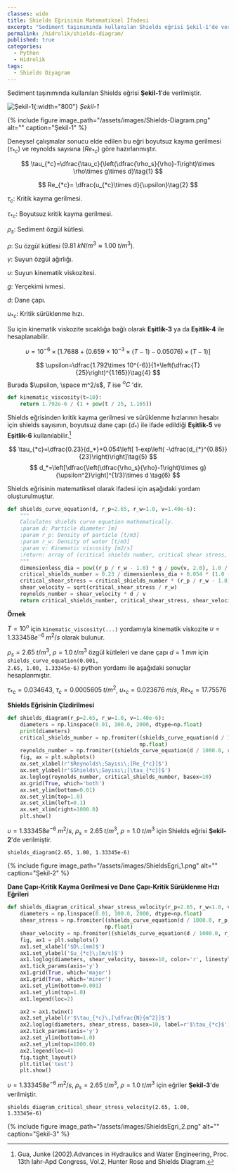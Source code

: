 ```yaml
---
classes: wide
title: Shields Eğrisinin Matematiksel İfadesi
excerpt: "Sediment taşınımında kullanılan Shields eğrisi Şekil-1'de verilmiştir.Deneysel çalışmalar sonucu elde edilen bu eğri boyutsuz kayma gerilmesi ve reynolds sayısı için hazırlanmıştır."
permalink: /hidrolik/shields-diagram/
published: true
categories:
  - Python
  - Hidrolik
tags:
  - Shields Diyagram
---
```

Sediment taşınımında kullanılan Shields eğrisi **Şekil-1**'de verilmiştir.

![Şekil-1](https://eykaraduman.github.io/assets/images/Shields-Diagram.png "Şekil-1"){:width="800"}
*Şekil-1*


{% include figure image_path="/assets/images/Shields-Diagram.png" alt="" caption="Şekil-1" %}

Deneysel çalışmalar sonucu elde edilen bu eğri boyutsuz kayma gerilmesi ($\tau_{\ast c}$) ve reynolds sayısına ($Re_{\ast c}$) göre hazırlanmıştır.

$$
\tau_{*c}=\dfrac{\tau_c}{\left(\dfrac{\rho_s}{\rho}-1\right)\times \rho\times g\times d}\tag{1}
$$

$$
Re_{*c}= \dfrac{u_{*c}\times d}{\upsilon}\tag{2}
$$

$\tau_c:$ Kritik kayma gerilmesi.

$\tau_{*c}:$ Boyutsuz kritik kayma gerilmesi.

$\rho_s:$ Sediment özgül kütlesi.

$\rho:$ Su özgül kütlesi $(9.81\;kN/m^3 \approx 1.00\;t/m^3$).

$\gamma:$ Suyun özgül ağırlığı.

$\upsilon:$ Suyun kinematik viskozitesi.

$g:$ Yerçekimi ivmesi.

$d:$ Dane çapı.

$u_{*c}:$ Kritik sürüklenme hızı.

Su için kinematik viskozite sıcaklığa bağlı olarak **Eşitlik-3** ya da **Eşitlik-4** ile hesaplanabilir.

$$
\upsilon=10^{-6}\times[1.7688+(0.659\times 10^{-3}\times (T-1)-0.05076)\times (T-1)]\tag{3}
$$

$$
\upsilon=\dfrac{1.792\times 10^{-6}}{1+\left(\dfrac{T}{25}\right)^{1.165}}\tag{4}
$$
Burada $\upsilon, \space m^2/s$,  $T$ ise $^oC$ 'dir.

```python
def kinematic_viscosity(t=10):
    return 1.792e-6 / (1 + pow(t / 25, 1.165))
```

Shields eğrisinden kritik kayma gerilmesi ve sürüklenme hızlarının hesabı için shields sayısının, boyutsuz dane çapı $(d_*$) ile ifade edildiği **Eşitlik-5** ve **Eşitlik-6** kullanılabilir.[^1]

$$
\tau_{*c}=\dfrac{0.23}{d_*}+0.054\left[ 1-exp\left( -\dfrac{d_{*}^{0.85}}{23}\right)\right]\tag{5}
$$
$$
d_*=\left[\dfrac{\left(\dfrac{\rho_s}{\rho}-1\right)\times g}{\upsilon^2}\right]^{1/3}\times d \tag{6}
$$

Shields eğrisinin matematiksel olarak ifadesi için aşağıdaki yordam oluşturulmuştur.

```python
def shields_curve_equation(d, r_p=2.65, r_w=1.0, v=1.40e-6):
    """
    Calculates shields curve equation mathematically.
    :param d: Particle diameter [m]
    :param r_p: Density of particle [t/m3]
    :param r_w: Density of water [t/m3]
    :param v: Kinematic viscosity [m2/s]
    :return: array of (critical shields number, critical shear stress, shear velocity, reynolds number)
    """
    dimensionless_dia = pow((r_p / r_w - 1.0) * g / pow(v, 2.0), 1.0 / 3.0) * d
    critical_shields_number = 0.23 / dimensionless_dia + 0.054 * (1.0 - exp(-pow(dimensionless_dia, 0.85) / 23.0))
    critical_shear_stress = critical_shields_number * (r_p / r_w - 1.0) * g * r_w * d
    shear_velocity = sqrt(critical_shear_stress / r_w)
    reynolds_number = shear_velocity * d / v
    return critical_shields_number, critical_shear_stress, shear_velocity, reynolds_number
```

**Örnek**

$T=10^o$ için `kinematic_viscosity(...)` yordamıyla kinematik viskozite $\upsilon= 1.333458e^{-6}\;m^2/s$ olarak bulunur. 

$\rho_s=2.65\;t/m^3$, $\rho=1.0\;t/m^3$ özgül kütleleri ve dane çapı $d=1\;mm$ için <code class="EnlighterJSRAW" data-enlighter-language="generic">shields_curve_equation(0.001, 2.65, 1.00, 1.33345e-6)</code> python yordamı ile aşağıdaki sonuçlar hesaplanmıştır.

$\tau_{\ast c}=0.034643$, $\tau_{c}=0.0005605\;t/m^2$, $u_{\ast c}=0.023676\;m/s$, $Re_{\ast c}=17.75576$

**Shields Eğrisinin Çizdirilmesi**

```python
def shields_diagram(r_p=2.65, r_w=1.0, v=1.40e-6):
    diameters = np.linspace(0.01, 100.0, 2000, dtype=np.float)
    print(diameters)
    critical_shields_number = np.fromiter((shields_curve_equation(d / 1000.0, r_p, r_w, v)[0] for d in diameters),
                                          np.float)
    reynolds_number = np.fromiter((shields_curve_equation(d / 1000.0, r_p, r_w, v)[3] for d in diameters), np.float)
    fig, ax = plt.subplots()
    ax.set_xlabel(r'$Reynolds\;Sayısı\;[Re_{*c}]$')
    ax.set_ylabel(r'$Shields\;Sayısı\;[\tau_{*c}]$')
    ax.loglog(reynolds_number, critical_shields_number, basex=10)
    ax.grid(True, which='both')
    ax.set_ylim(bottom=0.01)
    ax.set_ylim(top=1.0)
    ax.set_xlim(left=0.1)
    ax.set_xlim(right=1000.0)
    plt.show()
```

$\upsilon= 1.333458e^{-6}\;m^2/s$, $\rho_s=2.65\;t/m^3$, $\rho=1.0\;t/m^3$ için Shields eğrisi **Şekil-2**'de verilmiştir.

<code>shields_diagram(2.65, 1.00, 1.33345e-6)</code>

{% include figure image_path="/assets/images/ShieldsEgri_1.png" alt="" caption="Şekil-2" %}

**Dane Çapı-Kritik Kayma Gerilmesi ve Dane Çapı-Kritik Sürüklenme Hızı Eğrileri**

```python
def shields_diagram_critical_shear_stress_velocity(r_p=2.65, r_w=1.0, v=1.40e-6):
    diameters = np.linspace(0.01, 100.0, 2000, dtype=np.float)
    shear_stress = np.fromiter((shields_curve_equation(d / 1000.0, r_p, r_w, v)[1] * g * 1000 for d in diameters),
                               np.float)
    shear_velocity = np.fromiter((shields_curve_equation(d / 1000.0, r_p, r_w, v)[2] for d in diameters), np.float)
    fig, ax1 = plt.subplots()
    ax1.set_xlabel('$D\;[mm]$')
    ax1.set_ylabel('$u_{*c}\;[m/s]$')
    ax1.loglog(diameters, shear_velocity, basex=10, color='r', linestyle='--', label='$u_{*c}$')
    ax1.tick_params(axis='y')
    ax1.grid(True, which='major')
    ax1.grid(True, which='minor')
    ax1.set_ylim(bottom=0.001)
    ax1.set_ylim(top=1.0)
    ax1.legend(loc=2)

    ax2 = ax1.twinx()
    ax2.set_ylabel(r'$\tau_{*c}\,[\dfrac{N}{m^2}]$')
    ax2.loglog(diameters, shear_stress, basex=10, label=r'$\tau_{*c}$')
    ax2.tick_params(axis='y')
    ax2.set_ylim(bottom=1.0)
    ax2.set_ylim(top=1000.0)
    ax2.legend(loc=4)
    fig.tight_layout()
    plt.title('test')
    plt.show()
```
$\upsilon= 1.333458e^{-6}\;m^2/s$, $\rho_s=2.65\;t/m^3$, $\rho=1.0\;t/m^3$ için eğriler **Şekil-3**'de verilmiştir.

<code>shields_diagram_critical_shear_stress_velocity(2.65, 1.00, 1.33345e-6)</code>

{% include figure image_path="/assets/images/ShieldsEgri_2.png" alt="" caption="Şekil-3" %}


[^1]:Gua, Junke (2002).Advances in Hydraulics and Water Engineering, Proc. 13th Iahr-Apd Congress, Vol.2, Hunter Rose and Shields Diagram.
